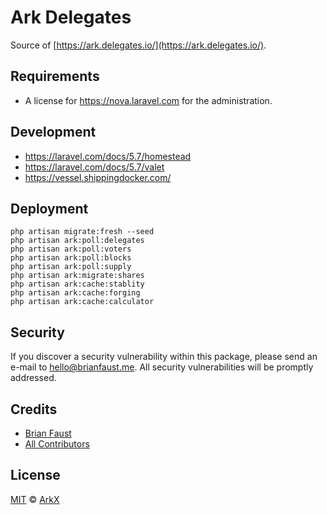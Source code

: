 # Ark Delegates

Source of [https://ark.delegates.io/](https://ark.delegates.io/).

## Requirements

- A license for https://nova.laravel.com for the administration.

## Development

- https://laravel.com/docs/5.7/homestead
- https://laravel.com/docs/5.7/valet
- https://vessel.shippingdocker.com/

## Deployment

```
php artisan migrate:fresh --seed
php artisan ark:poll:delegates
php artisan ark:poll:voters
php artisan ark:poll:blocks
php artisan ark:poll:supply
php artisan ark:migrate:shares
php artisan ark:cache:stablity
php artisan ark:cache:forging
php artisan ark:cache:calculator
```

## Security

If you discover a security vulnerability within this package, please send an e-mail to hello@brianfaust.me. All security vulnerabilities will be promptly addressed.

## Credits

- [Brian Faust](https://github.com/faustbrian)
- [All Contributors](../../contributors)

## License

[MIT](LICENSE) © [ArkX](https://arkx.io)
